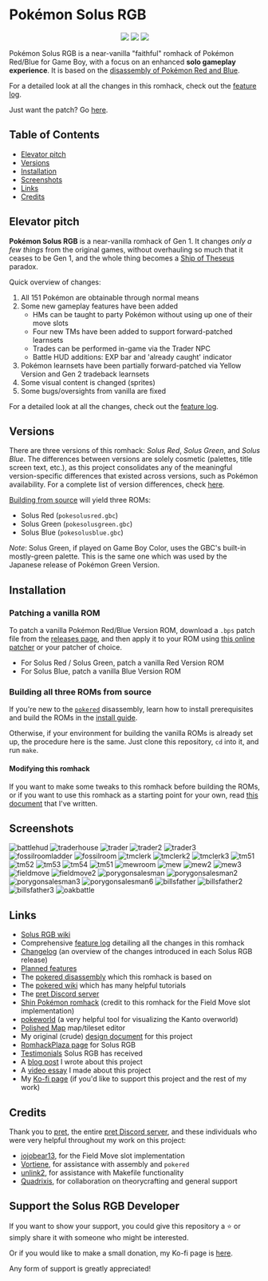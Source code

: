 # Pokémon Solus RGB

<p align="center">
<img src="screenshots/solus-red-gbc-title.png">
<img src="screenshots/solus-green-gbc-title.png">
<img src="screenshots/solus-blue-gbc-title.png">
</p>

Pokémon Solus RGB is a near-vanilla "faithful" romhack of Pokémon Red/Blue for Game Boy, with a focus on an enhanced **solo gameplay experience**. It is based on the [disassembly of Pokémon Red and Blue][pokered].

For a detailed look at all the changes in this romhack, check out the [feature log][featurelog].

Just want the patch? Go [here][releases].

## Table of Contents
- [Elevator pitch](#elevator-pitch)
- [Versions](#versions)
- [Installation](#installation)
- [Screenshots](#screenshots)
- [Links](#links)
- [Credits](#credits)

## Elevator pitch

**Pokémon Solus RGB** is a near-vanilla romhack of Gen 1. It changes _only a few things_ from the original games, without overhauling so much that it ceases to be Gen 1, and the whole thing becomes a [Ship of Theseus](https://en.wikipedia.org/wiki/Ship_of_Theseus) paradox.

Quick overview of changes:
1. All 151 Pokémon are obtainable through normal means
2. Some new gameplay features have been added
    - HMs can be taught to party Pokémon without using up one of their move slots
    - Four new TMs have been added to support forward-patched learnsets
    - Trades can be performed in-game via the Trader NPC
    - Battle HUD additions: EXP bar and 'already caught' indicator
3. Pokémon learnsets have been partially forward-patched via Yellow Version and Gen 2 tradeback learnsets
4. Some visual content is changed (sprites)
5. Some bugs/oversights from vanilla are fixed

For a detailed look at all the changes, check out the [feature log][featurelog].

## Versions

There are three versions of this romhack: _Solus Red_, _Solus Green_, and _Solus Blue_. The differences between versions are solely cosmetic (palettes, title screen text, etc.), as this project consolidates any of the meaningful version-specific differences that existed across versions, such as Pokémon availability. For a complete list of version differences, check [here][versiondifferences].

[Building from source](#building-all-three-roms-from-source) will yield three ROMs:

- Solus Red (`pokesolusred.gbc`)
- Solus Green (`pokesolusgreen.gbc`)
- Solus Blue (`pokesolusblue.gbc`)

_Note_: Solus Green, if played on Game Boy Color, uses the GBC's built-in mostly-green palette. This is the same one which was used by the Japanese release of Pokémon Green Version.

## Installation

### Patching a vanilla ROM

To patch a vanilla Pokémon Red/Blue Version ROM, download a `.bps` patch file from the [releases page][releases], and then apply it to your ROM using [this online patcher](https://www.marcrobledo.com/RomPatcher.js/) or your patcher of choice.
- For Solus Red / Solus Green, patch a vanilla Red Version ROM
- For Solus Blue, patch a vanilla Blue Version ROM

### Building all three ROMs from source

If you're new to the [`pokered`][pokered] disassembly, learn how to install prerequisites and build the ROMs in the [install guide][installation].

Otherwise, if your environment for building the vanilla ROMs is already set up, the procedure here is the same. Just clone this repository, `cd` into it, and run `make`.

#### Modifying this romhack
If you want to make some tweaks to this romhack before building the ROMs, or if you want to use this romhack as a starting point for your own, read [this document][howtomod] that I've written.

## Screenshots

![battlehud](./screenshots/battle_hud.png)
![traderhouse](./screenshots/trader_house.png)
![trader](./screenshots/trader.png)
![trader2](./screenshots/trader_2.png)
![trader3](./screenshots/trader_3.png)
![fossilroomladder](./screenshots/fossil_room_ladder.png)
![fossilroom](./screenshots/fossil_room.png)
![tmclerk](./screenshots/tm_clerk.png)
![tmclerk2](./screenshots/tm_clerk_2.png)
![tmclerk3](./screenshots/tm_clerk_3.png)
![tm51](./screenshots/tm_flamethrower.png)
![tm52](./screenshots/tm_fire_punch.png)
![tm53](./screenshots/tm_ice_punch.png)
![tm54](./screenshots/tm_thunderpunch.png)
![tm51](./screenshots/tm_flamethrower.png)
![mewroom](./screenshots/mew_room.png)
![mew](./screenshots/mew.png)
![mew2](./screenshots/mew_2.png)
![mew3](./screenshots/mew_3.png)
![fieldmove](./screenshots/field_move.png)
![fieldmove2](./screenshots/field_move_2.png)
![porygonsalesman](./screenshots/porygon_salesman.png)
![porygonsalesman2](./screenshots/porygon_salesman_2.png)
![porygonsalesman3](./screenshots/porygon_salesman_3.png)
![porygonsalesman6](./screenshots/porygon_salesman_6.png)
![billsfather](./screenshots/bills_father.png)
![billsfather2](./screenshots/bills_father_2.png)
![billsfather3](./screenshots/bills_father_3.png)
![oakbattle](./screenshots/oak_battle.png)

## Links

- [Solus RGB wiki][soluswiki]
- Comprehensive [feature log][featurelog] detailing all the changes in this romhack
- [Changelog][changelog] (an overview of the changes introduced in each Solus RGB release)
- [Planned features][planned]
- The [pokered disassembly][pokered] which this romhack is based on
- The [pokered wiki][wiki] which has many helpful tutorials
- The [pret Discord server][pretdiscord]
- [Shin Pokémon romhack][shinpokered] (credit to this romhack for the Field Move slot implementation)
- [pokeworld][pokeworld] (a very helpful tool for visualizing the Kanto overworld)
- [Polished Map][polishedmap] map/tileset editor
- My original (crude) [design document][designdoc] for this project
- [RomhackPlaza page][romhackplaza] for Solus RGB
- [Testimonials][testimonials] Solus RGB has received
- A [blog post][blogpost] I wrote about this project
- A [video essay][videoessay] I made about this project
- My [Ko-fi page][kofi] (if you'd like to support this project and the rest of my work)

## Credits
Thank you to [pret][pret], the entire [pret Discord server][pretdiscord], and these individuals who were very helpful throughout my work on this project:
- [jojobear13][jojobear13], for the Field Move slot implementation
- [Vortiene][Vortyne], for assistance with assembly and `pokered`
- [unlink2][unlink2], for assistance with Makefile functionality
- [Quadrixis][quadrixis], for collaboration on theorycrafting and general support

## Support the Solus RGB Developer
If you want to show your support, you could give this repository a :star: or simply share it with someone who might be interested.

Or if you would like to make a small donation, my Ko-fi page is [here][kofi].

Any form of support is greatly appreciated!



[pokered]: https://github.com/pret/pokered
[pret]: https://github.com/pret
[wiki]: https://github.com/pret/pokered/wiki
[pretdiscord]: https://discord.gg/d5dubZ3
[shinpokered]: https://github.com/jojobear13/shinpokered
[designdoc]: docs/DESIGN.md
[featurelog]: docs/FEATURES.md
[versiondifferences]: docs/FEATURES.md#version-differences
[installation]: docs/INSTALL.md
[howtomod]: docs/HOW-TO-MOD.md
[changelog]: docs/CHANGELOG.md
[planned]: docs/PLANNED.md
[releases]: https://github.com/Dechrissen/poke-solus-rgb/releases
[pokeworld]: https://www.extratricky.com/pokeworld/rb/1
[polishedmap]: https://github.com/Rangi42/polished-map
[blogpost]: https://derekandersen.net/blog/pokemon-solus-rgb
[kofi]: https://ko-fi.com/dechrissen
[romhackplaza]: https://romhackplaza.org/romhacks/pokemon-solus-rgb-game-boy/
[videoessay]: https://www.youtube.com/watch?v=ANRiLuondLE
[testimonials]: docs/TESTIMONIALS.md
[soluswiki]: https://github.com/Dechrissen/poke-solus-rgb/wiki

[jojobear13]: https://github.com/jojobear13
[Vortyne]: https://github.com/Vortyne
[unlink2]: https://krickl.dev/
[quadrixis]: https://github.com/Quadrixis